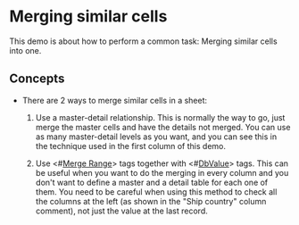 # Merging similar cells

This demo is about how to perform a common task: Merging similar cells
into one.

## Concepts

- There are 2 ways to merge similar cells in a sheet:

   1. Use a master-detail relationship. This is normally the way to go,
   just merge the master cells and have the details not merged. You
   can use as many master-detail levels as you want, and you can see
   this in the technique used in the first column of this demo.

   2. Use \<\#[Merge Range](https://doc.tmssoftware.com/flexcel/vcl/guides/reports-tag-reference.html#merge-range)\> tags together with \<\#[DbValue](https://doc.tmssoftware.com/flexcel/vcl/guides/reports-tag-reference.html#dbvalue)\> tags. This
   can be useful when you want to do the merging in every column and
   you don't want to define a master and a detail table for each one
   of them. You need to be careful when using this method to check
   all the columns at the left (as shown in the \"Ship country\"
   column comment), not just the value at the last record.
